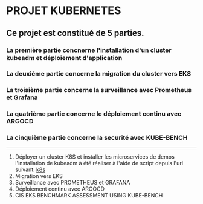 # PROJET KUBERNETES

## Ce projet est constitué de 5 parties. 
### La première partie concnerne l'installation d'un cluster  kubeadm  et déploiement d'application
### La deuxième partie concerne la migration du cluster vers EKS
### La troisième partie concerne la surveillance avec Prometheus et Grafana
### La quatrième partie concerne le déploiement continu avec ARGOCD
### La cinquième partie concerne la securité avec KUBE-BENCH 

---

1. Déployer un cluster K8S et installer les microservices de demos
    l'installation de kubeadm à été réaliser à l'aide de script depuis l'url suivant:
    [k8s](https://github.com/OusmanaTraore/kubernetes/tree/master/kubernetes_fundamental/Installation_kubernetes%20_V2) 
2. Migration vers EKS
3. Surveillance avec PROMETHEUS et GRAFANA
4. Déploiement continu avec ARGOCD
5. CIS EKS BENCHMARK ASSESSMENT USING KUBE-BENCH
